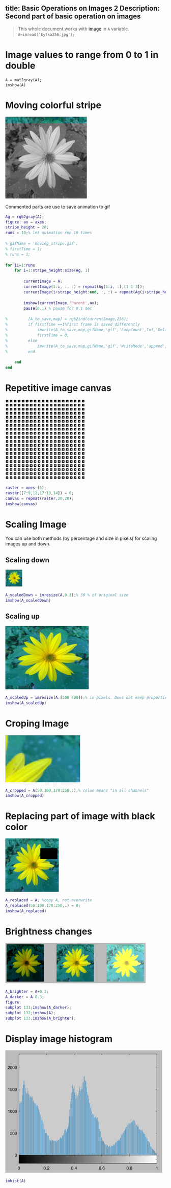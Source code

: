 title: Basic Operations on Images 2
Description: Second part of basic operation on images
---
>This whole document works with [image](../../assets/img/kytka256.jpg) in `A` variable. `A=imread('kytka256.jpg');`



# Image values to range from 0 to 1 in double
```
A = mat2gray(A);
imshow(A)
```

# Moving colorful stripe
![](media/moving_stripe.gif)

Commented parts are use to save animation to gif

``` matlab
Ag = rgb2gray(A);
figure; ax = axes;
stripe_height = 20;
runs = 10;% let animation run 10 times

% gifName = 'moving_stripe.gif';
% firstTime = 1;
% runs = 1;

for ii=1:runs 
    for i=1:stripe_height:size(Ag, 1)
        
        currentImage = A;
        currentImage(1:i, :, :) = repmat(Ag(1:i, :),[1 1 3]);
        currentImage(i+stripe_height:end, :, :) = repmat(Ag(i+stripe_height:end, :),[1 1 3]);
        
        imshow(currentImage,'Parent',ax);
        pause(0.1) % pause for 0.1 sec
        
%         [A_to_save,map] = rgb2ind(currentImage,256);
%         if firstTime ==1%first frame is saved differently
%             imwrite(A_to_save,map,gifName,'gif','LoopCount',Inf,'DelayTime',0.001);
%             firstTime = 0;
%         else
%             imwrite(A_to_save,map,gifName,'gif','WriteMode','append','DelayTime',0.001);
%         end
        
    end
end

```


# Repetitive image canvas
![](media/img_repetitive_canvas.png)

``` matlab
raster = ones (5);
raster([7:9,12,17:19,14]) = 0;
canvas = repmat(raster,20,20);
imshow(canvas)
```
# Scaling Image
You can use both methods (by percentage and size in pixels) for scaling images up and down.
## Scaling down 
![](media/scaledDown.png)

``` matlab
A_scaledDown = imresize(A,0.3);% 30 % of original size
imshow(A_scaledDown)
```
## Scaling up
![](media/scaledUp.png)
```matlab
A_scaledUp = imresize(A,[300 400]);% in pixels. Does not keep proportions
imshow(A_scaledUp)
```

# Croping Image
![](media/croped.png)
``` matlab
A_cropped = A(50:100,170:250,:);% colon means "in all channels"
imshow(A_cropped)
```
# Replacing part of image with black color
![](media/replaced.png)
``` matlab
A_replaced = A; %copy A, not overwrite
A_replaced(50:100,170:250,:) = 0;
imshow(A_replaced)
```

# Brightness changes
![](media/brightness.png)
``` matlab
A_brighter = A+0.3;
A_darker = A-0.3;
figure;
subplot 131;imshow(A_darker);
subplot 132;imshow(A);
subplot 133;imshow(A_brighter);
```
# Display image histogram
![](media/hist.png)
``` matlab
imhist(A)
```




